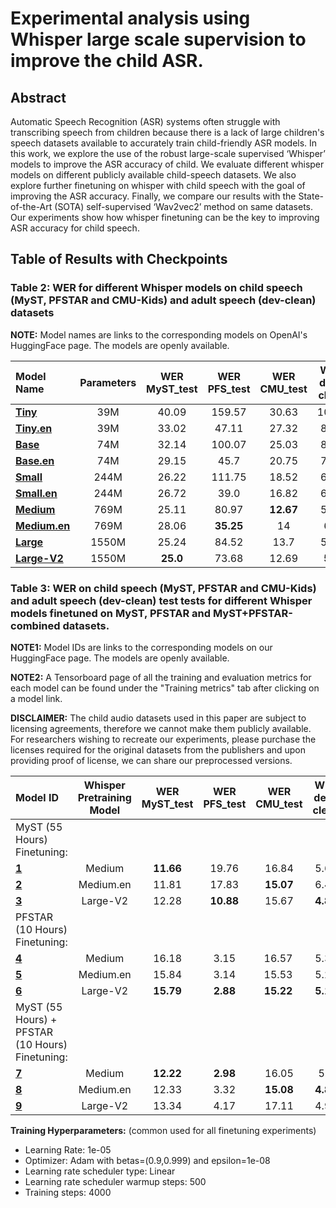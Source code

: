 # Experimental analysis using Whisper large scale supervision to improve the child ASR.

## Abstract

Automatic Speech Recognition (ASR) systems often struggle with transcribing speech from children because there is a lack of large children's speech datasets available to accurately train child-friendly ASR models. In this work, we explore the use of the robust large-scale supervised ‘Whisper’ models to improve the ASR accuracy of child. We evaluate different whisper models on different publicly available child-speech datasets. We also explore further finetuning on whisper with child speech with the goal of improving the ASR accuracy. Finally, we compare our results with the State-of-the-Art (SOTA) self-supervised ‘Wav2vec2’ method on same datasets. Our experiments show how whisper finetuning can be the key to improving ASR accuracy for child speech.

## Table of Results with Checkpoints

### Table 2: WER for different Whisper models on child speech (MyST, PFSTAR and CMU-Kids) and adult speech (dev-clean) datasets

**NOTE:** Model names are links to the corresponding models on OpenAI's HuggingFace page. The models are openly available.

| **Model Name**   | **Parameters** | **WER MyST_test** | **WER PFS_test** | **WER CMU_test** | **WER dev-clean** |
| :---    | :------: | :------: | :------: | :------: | :------: |
| [**Tiny**](https://huggingface.co/openai/whisper-tiny) | 39M | 40.09 | 159.57 | 30.63 | 10.85 |
| [**Tiny.en**](https://huggingface.co/openai/whisper-tiny.en) | 39M | 33.02 | 47.11 | 27.32 | 8.62 |
| [**Base**](https://huggingface.co/openai/whisper-base) | 74M | 32.14 | 100.07 | 25.03 | 8.14 |
| [**Base.en**](https://huggingface.co/openai/whisper-base.en) | 74M | 29.15 | 45.7 | 20.75 | 7.18 |
| [**Small**](https://huggingface.co/openai/whisper-small) | 244M | 26.22 | 111.75 | 18.52 | 6.43 |
| [**Small.en**](https://huggingface.co/openai/whisper-small.en) | 244M | 26.72 | 39.0 | 16.82 | 6.06 |
| [**Medium**](https://huggingface.co/openai/whisper-medium) | 769M | 25.11 | 80.97 | **12.67** | 5.58 |
| [**Medium.en**](https://huggingface.co/openai/whisper-medium.en) | 769M | 28.06 | **35.25** | 14 | 6.2 |
| [**Large**](https://huggingface.co/openai/whisper-large) | 1550M | 25.24 | 84.52 | 13.7 | 5.53 |
| [**Large-V2**](https://huggingface.co/openai/whisper-large-v2) | 1550M | **25.0** | 73.68 | 12.69 | **5.4** |

### Table 3: WER on child speech (MyST, PFSTAR and CMU-Kids) and adult speech (dev-clean) test tests for different Whisper models finetuned on MyST, PFSTAR and MyST+PFSTAR-combined datasets.

**NOTE1:** Model IDs are links to the corresponding models on our HuggingFace page. The models are openly available.<br />

**NOTE2:** A Tensorboard page of all the training and evaluation metrics for each model can be found under the "Training metrics" tab after clicking on a model link.<br />

**DISCLAIMER:** The child audio datasets used in this paper are subject to licensing agreements, therefore we cannot make them publicly available. For researchers wishing to recreate our experiments, please purchase the licenses required for the original datasets from the publishers and upon providing proof of license, we can share our preprocessed versions.

| **Model ID**   | **Whisper Pretraining Model** | **WER MyST_test** | **WER PFS_test** | **WER CMU_test** | **WER dev-clean** |
| :---    | :------: | :------: | :------: | :------: | :------: |
| MyST (55 Hours) Finetuning: |
| [**1**](https://huggingface.co/rishabhjain16/whisper_medium_to_myst55h) | Medium | **11.66** | 19.76 | 16.84 | 5.62 |
| [**2**](https://huggingface.co/rishabhjain16/whisper_medium_en_to_myst55h) | Medium.en | 11.81 | 17.83 | **15.07** | 6.48 |
| [**3**](https://huggingface.co/rishabhjain16/whisper_large_v2_to_myst55h) | Large-V2 | 12.28 | **10.88** | 15.67 | **4.82** |
| PFSTAR (10 Hours) Finetuning: |
| [**4**](https://huggingface.co/rishabhjain16/whisper_medium_to_pf10h) | Medium | 16.18 | 3.15 | 16.57 | 5.33 |
| [**5**](https://huggingface.co/rishabhjain16/whisper_medium_en_to_pf10h) | Medium.en | 15.84 | 3.14 | 15.53 | 5.28 |
| [**6**](https://huggingface.co/rishabhjain16/whisper_large_v2_to_pf10h) | Large-V2 | **15.79** | **2.88** | **15.22** | **5.10** |
| MyST (55 Hours) + PFSTAR (10 Hours) Finetuning: |
| [**7**](https://huggingface.co/rishabhjain16/whisper_medium_to_myst_pf) | Medium | **12.22** | **2.98** | 16.05 | 5.4 |
| [**8**](https://huggingface.co/rishabhjain16/whisper_medium_en_to_myst_pf) | Medium.en | 12.33 | 3.32 | **15.08** | **4.88** |
| [**9**](https://huggingface.co/rishabhjain16/whisper_large_v2_to_myst_pf) | Large-V2 | 13.34 | 4.17 | 17.11 | 4.97 |

**Training Hyperparameters:** (common used for all finetuning experiments)
- Learning Rate: 1e-05
- Optimizer: Adam with betas=(0.9,0.999) and epsilon=1e-08
- Learning rate scheduler type: Linear
- Learning rate scheduler warmup steps: 500
- Training steps: 4000


  
